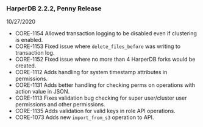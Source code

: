 ### HarperDB 2.2.2, Penny Release
10/27/2020

* CORE-1154 Allowed transaction logging to be disabled even if clustering is enabled. 
* CORE-1153 Fixed issue where `delete_files_before` was writing to transaction log. 
* CORE-1152 Fixed issue where no more than 4 HarperDB forks would be created. 
* CORE-1112 Adds handling for system timestamp attributes in permissions. 
* CORE-1131 Adds better handling for checking perms on operations with action value in JSON. 
* CORE-1113 Fixes validation bug checking for super user/cluster user permissions and other permissions. 
* CORE-1135 Adds validation for valid keys in role API operations. 
* CORE-1073 Adds new `import_from_s3` operation to API.
